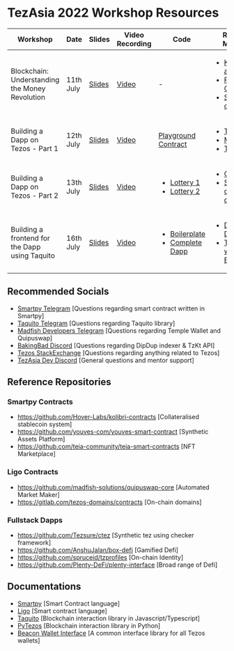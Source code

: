 # TezAsia 2022 Workshop Resources

| Workshop                                       | Date      | Slides                                                                                                                       | Video Recording                                                        | Code                                                                                                                                                                                                | Reading Material                                                                                                                                                                                                                                                                           |
| ---------------------------------------------- | --------- | ---------------------------------------------------------------------------------------------------------------------------- | ---------------------------------------------------------------------- | --------------------------------------------------------------------------------------------------------------------------------------------------------------------------------------------------- | ------------------------------------------------------------------------------------------------------------------------------------------------------------------------------------------------------------------------------------------------------------------------------------------ | 
| Blockchain: Understanding the Money Revolution | 11th July | [Slides](https://docs.google.com/presentation/d/1vzaVNmQDyNJI1hjlehS32w0MB-d1p6soQ3L3JnmguUc/edit#slide=id.p)                | [Video](https://www.youtube.com/watch?v=sNy59j2X8Tc&ab_channel=TZAPAC) | -                                                                                                                                                                                                   | <ul><li>[Keys and addresses](https://github.com/bitcoinbook/bitcoinbook/blob/develop/ch04.asciidoc)</li><li>[PoW Consensus](https://github.com/bitcoinbook/bitcoinbook/blob/develop/ch10.asciidoc)</li><li>[Smart contracts](https://ethereum.org/en/whitepaper/#code-execution)</li></ul> |
| Building a Dapp on Tezos - Part 1              | 12th July | [Slides](https://docs.google.com/presentation/d/1cYs-B5Vzqzs125kbwmn4AUHDxtQ27dV3ztYuB8sXsug/edit#slide=id.p)                | [Video](https://www.youtube.com/watch?v=yZs06D4tjI4)                   | [Playground Contract](https://github.com/AnshuJalan/workshop-contracts/blob/main/playground.py)                                                                                                     | <ul><li>[Tezos PoS](http://tezos.gitlab.io/active/proof_of_stake.html)</li><li>[Michelson](https://tezos.gitlab.io/active/michelson.html)</li><li>[Tezos Wiki](https://wiki.tezosagora.org/)</li></ul>                                                                                     |
| Building a Dapp on Tezos - Part 2              | 13th July | [Slides](https://docs.google.com/presentation/d/1DwEc8wYtIotTOD7Um6OnqWkVmihGdMqXIPkhIDqDro4/edit#slide=id.g13be7decde3_0_0) | [Video](https://www.youtube.com/watch?v=CCk5IO-IzZE&ab_channel=TZAPAC) | <ul><li>[Lottery 1](https://github.com/AnshuJalan/workshop-contracts/blob/main/lottery_1.py)</li><li>[Lottery 2](https://github.com/AnshuJalan/workshop-contracts/blob/main/lottery_2.py)</li></ul> | <ul><li>[Oracles](https://chain.link/education/blockchain-oracles)</li><li>[Smart contract design](https://opentezos.com/tezos-basics/smart-contracts/)</li></ul>                                                                                                                          |
| Building a frontend for the Dapp using Taquito | 16th July | [Slides](https://docs.google.com/presentation/d/1GwlnnxJZR56QRSetAwTPAYJO1CMklb0IvFTKvecIO0o/edit?usp=sharing)               | [Video](https://www.youtube.com/watch?v=wN3OvPh0OzY&ab_channel=TZAPAC) | <ul><li>[Boilerplate](https://github.com/AnshuJalan/lottery-dapp-boilerplate)</li><li>[Complete Dapp](https://github.com/AnshuJalan/lottery-dapp-complete)</li></ul>                                | <ul><li>[Dapp Design](https://hackmd.io/@kinokasai/Sy1v-vtmL)</li><li>[Taquito with Beacon](https://medium.com/coinmonks/build-a-tezos-dapp-using-taquito-and-the-beacon-sdk-692d7dc822aa)</li></ul>                                                                                       |     

## Recommended Socials

- [Smartpy Telegram](https://t.me/SmartPy_io) [Questions regarding smart contract written in Smartpy]
- [Taquito Telegram](https://t.me/tezostaquito) [Questions regarding Taquito library]
- [Madfish Developers Telegram](https://t.me/madfishdev) [Questions regarding Temple Wallet and Quipuswap]
- [BakingBad Discord](https://discord.gg/aG8XKuwsQd) [Questions regarding DipDup indexer & TzKt API]
- [Tezos StackExchange](https://tezos.stackexchange.com) [Questions regarding anything related to Tezos]
- [TezAsia Dev Discord](https://discord.gg/2UEY4KAQcG) [General questions and mentor support]

## Reference Repositories

### Smartpy Contracts

- https://github.com/Hover-Labs/kolibri-contracts [Collateralised stablecoin system]
- https://github.com/youves-com/youves-smart-contract [Synthetic Assets Platform]
- https://github.com/teia-community/teia-smart-contracts [NFT Marketplace]

### Ligo Contracts

- https://github.com/madfish-solutions/quipuswap-core [Automated Market Maker]
- https://gitlab.com/tezos-domains/contracts [On-chain domains]

### Fullstack Dapps

- https://github.com/Tezsure/ctez [Synthetic tez using checker framework]
- https://github.com/AnshuJalan/box-defi [Gamified Defi]
- https://github.com/spruceid/tzprofiles [On-chain Identity]
- https://github.com/Plenty-DeFi/plenty-interface [Broad range of Defi]

## Documentations

- [Smartpy](https://smartpy.io/docs) [Smart Contract language]
- [Ligo](https://ligolang.org/docs/intro/introduction/) [Smart contract language]
- [Taquito](https://tezostaquito.io/docs/quick_start/) [Blockchain interaction library in Javascript/Typescript]
- [PyTezos](https://pytezos.org/contents.html) [Blockchain interaction library in Python]
- [Beacon Wallet Interface](https://docs.walletbeacon.io/) [A common interface library for all Tezos wallets]
